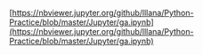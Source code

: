 [https://nbviewer.jupyter.org/github/lllana/Python-Practice/blob/master/Jupyter/ga.ipynb](https://nbviewer.jupyter.org/github/lllana/Python-Practice/blob/master/Jupyter/ga.ipynb)
